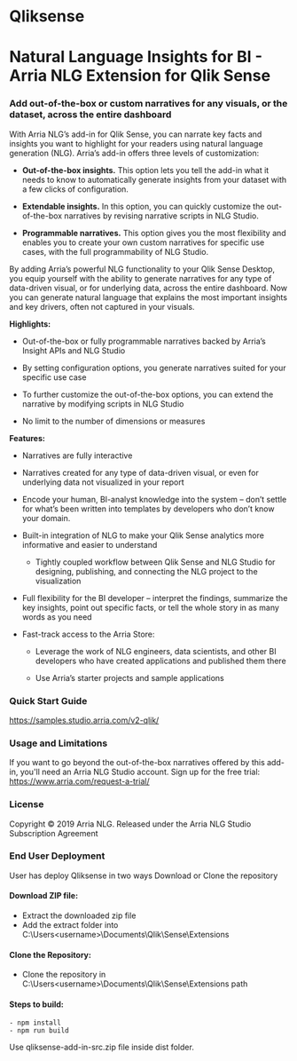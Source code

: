 # Qliksense
# Natural Language Insights for BI - Arria NLG Extension for Qlik Sense

### Add out-of-the-box or custom narratives for any visuals, or the dataset, across the entire dashboard

With Arria NLG’s add-in for Qlik Sense, you can narrate key facts and insights you want to highlight for your readers using natural language generation (NLG). Arria’s add-in offers three levels of customization:

- **Out-of-the-box insights.** This option lets you tell the add-in what it needs to know to automatically generate insights from your dataset with a few clicks of configuration.

- **Extendable insights.** In this option, you can quickly customize the out-of-the-box narratives by revising narrative scripts in NLG Studio.

- **Programmable narratives.** This option gives you the most flexibility and enables you to create your own custom narratives for specific use cases, with the full programmability of NLG Studio.

By adding Arria’s powerful NLG functionality to your Qlik Sense Desktop, you equip yourself with the ability to generate narratives for any type of data-driven visual, or for underlying data, across the entire dashboard. Now you can generate natural language that explains the most important insights and key drivers, often not captured in your visuals.

**Highlights:**

- Out-of-the-box or fully programmable narratives backed by Arria’s Insight APIs and NLG Studio

- By setting configuration options, you generate narratives suited for your specific use case

- To further customize the out-of-the-box options, you can extend the narrative by modifying scripts in NLG Studio

- No limit to the number of dimensions or measures

**Features:**

- Narratives are fully interactive

- Narratives created for any type of data-driven visual, or even for underlying data not visualized in your report

- Encode your human, BI-analyst knowledge into the system – don’t settle for what’s been written into templates by developers who don’t know your domain.

- Built-in integration of NLG to make your Qlik Sense analytics more informative and easier to understand

   - Tightly coupled workflow between Qlik Sense and NLG Studio for designing, publishing, and connecting the NLG project to the visualization
   
- Full flexibility for the BI developer – interpret the findings, summarize the key insights, point out specific facts, or tell the whole story in as many words as you need
   
- Fast-track access to the Arria Store:
   
   - Leverage the work of NLG engineers, data scientists, and other BI developers who have created applications and published them there
   
   - Use Arria’s starter projects and sample applications

### Quick Start Guide
https://samples.studio.arria.com/v2-qlik/

### Usage and Limitations
If you want to go beyond the out-of-the-box narratives offered by this add-in, you'll need an Arria NLG Studio account. Sign up for the free trial: https://www.arria.com/request-a-trial/

### License
Copyright © 2019 Arria NLG. Released under the Arria NLG Studio Subscription Agreement

### End User Deployment
User has deploy Qliksense  in two ways Download or Clone the repository

#### Download ZIP file:
   - Extract the downloaded zip file
   - Add the extract folder into C:\Users\<username>\Documents\Qlik\Sense\Extensions

#### Clone the Repository:
   - Clone the repository in C:\Users\<username>\Documents\Qlik\Sense\Extensions path

#### Steps to build:
    - npm install
    - npm run build

Use qliksense-add-in-src.zip file inside dist folder.
